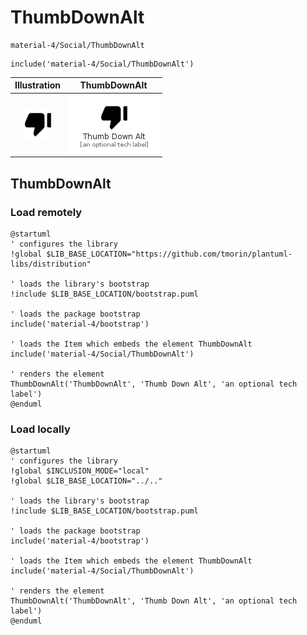 # ThumbDownAlt


```text
material-4/Social/ThumbDownAlt
```

```text
include('material-4/Social/ThumbDownAlt')
```



| Illustration | ThumbDownAlt |
| :---: | :---: |
| ![illustration for Illustration](../../material-4/Social/ThumbDownAlt.png) | ![illustration for ThumbDownAlt](../../material-4/Social/ThumbDownAlt.Local.png) |




## ThumbDownAlt

### Load remotely
```plantuml
@startuml
' configures the library
!global $LIB_BASE_LOCATION="https://github.com/tmorin/plantuml-libs/distribution"

' loads the library's bootstrap
!include $LIB_BASE_LOCATION/bootstrap.puml

' loads the package bootstrap
include('material-4/bootstrap')

' loads the Item which embeds the element ThumbDownAlt
include('material-4/Social/ThumbDownAlt')

' renders the element
ThumbDownAlt('ThumbDownAlt', 'Thumb Down Alt', 'an optional tech label')
@enduml
```

### Load locally
```plantuml
@startuml
' configures the library
!global $INCLUSION_MODE="local"
!global $LIB_BASE_LOCATION="../.."

' loads the library's bootstrap
!include $LIB_BASE_LOCATION/bootstrap.puml

' loads the package bootstrap
include('material-4/bootstrap')

' loads the Item which embeds the element ThumbDownAlt
include('material-4/Social/ThumbDownAlt')

' renders the element
ThumbDownAlt('ThumbDownAlt', 'Thumb Down Alt', 'an optional tech label')
@enduml
```

